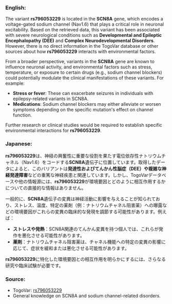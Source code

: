 ### English:
The variant **rs796053229** is located in the **SCN8A** gene, which encodes a voltage-gated sodium channel (Nav1.6) that plays a critical role in neuronal excitability. Based on the retrieved data, this variant has been associated with severe neurological conditions such as **Developmental and Epileptic Encephalopathy (DEE)** and **Complex Neurodevelopmental Disorders**. However, there is no direct information in the TogoVar database or other sources about how **rs796053229** interacts with environmental factors.

From a broader perspective, variants in the **SCN8A** gene are known to influence neuronal activity, and environmental factors such as stress, temperature, or exposure to certain drugs (e.g., sodium channel blockers) could potentially modulate the clinical manifestations of these variants. For example:
- **Stress or fever**: These can exacerbate seizures in individuals with epilepsy-related variants in SCN8A.
- **Medications**: Sodium channel blockers may either alleviate or worsen symptoms depending on the specific mutation's effect on channel function.

Further research or clinical studies would be required to establish specific environmental interactions for **rs796053229**.

### Japanese:
**rs796053229**は、神経の興奮性に重要な役割を果たす電位依存性ナトリウムチャネル（Nav1.6）をコードする**SCN8A**遺伝子に位置しています。取得したデータによると、このバリアントは**発達性およびてんかん性脳症（DEE）**や**複雑な神経発達障害**などの重篤な神経疾患と関連しています。しかし、TogoVarデータベースや他の情報源には、**rs796053229**が環境要因とどのように相互作用するかについての直接的な情報はありません。

一般的に、**SCN8A**遺伝子の変異は神経活動に影響を与えることが知られており、ストレス、温度、特定の薬剤（例：ナトリウムチャネル阻害薬）への曝露などの環境要因がこれらの変異の臨床的な発現を調節する可能性があります。例えば：
- **ストレスや発熱**：SCN8A関連のてんかん変異を持つ個人では、これらが発作を悪化させる可能性があります。
- **薬剤**：ナトリウムチャネル阻害薬は、チャネル機能への特定の変異の影響に応じて、症状を緩和または悪化させる可能性があります。

**rs796053229**に特化した環境要因との相互作用を明らかにするには、さらなる研究や臨床試験が必要です。

### Source:
- TogoVar: [rs796053229](https://togovar.org)
- General knowledge on SCN8A and sodium channel-related disorders.